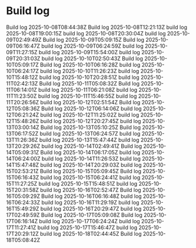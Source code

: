 # Build log
Build log 2025-10-08T08:44:38Z
Build log 2025-10-08T12:21:13Z
build log 2025-10-08T19:00:15Z
build log 2025-10-08T20:30:04Z
build log 2025-10-09T02:49:49Z
Build log 2025-10-09T05:09:15Z
Build log 2025-10-09T06:16:47Z
build log 2025-10-09T06:24:59Z
build log 2025-10-09T11:27:15Z
build log 2025-10-09T15:54:00Z
build log 2025-10-09T20:31:03Z
build log 2025-10-10T02:50:43Z
Build log 2025-10-10T05:09:17Z
Build log 2025-10-10T06:16:28Z
build log 2025-10-10T06:24:17Z
build log 2025-10-10T11:26:23Z
build log 2025-10-10T15:48:12Z
build log 2025-10-10T20:28:51Z
build log 2025-10-11T02:42:13Z
Build log 2025-10-11T05:08:32Z
Build log 2025-10-11T06:14:01Z
build log 2025-10-11T06:21:08Z
build log 2025-10-11T11:23:50Z
build log 2025-10-11T15:46:55Z
build log 2025-10-11T20:26:56Z
build log 2025-10-12T02:51:54Z
Build log 2025-10-12T05:08:36Z
Build log 2025-10-12T06:14:06Z
build log 2025-10-12T06:21:24Z
build log 2025-10-12T11:25:02Z
build log 2025-10-12T15:48:26Z
build log 2025-10-12T20:27:45Z
build log 2025-10-13T03:00:14Z
Build log 2025-10-13T05:10:25Z
Build log 2025-10-13T06:17:52Z
build log 2025-10-13T06:24:57Z
build log 2025-10-13T11:26:36Z
build log 2025-10-13T15:47:44Z
build log 2025-10-13T20:29:26Z
build log 2025-10-14T02:49:41Z
Build log 2025-10-14T05:09:31Z
Build log 2025-10-14T06:17:05Z
build log 2025-10-14T06:24:00Z
build log 2025-10-14T11:26:53Z
build log 2025-10-14T15:47:48Z
build log 2025-10-14T20:29:03Z
build log 2025-10-15T02:53:21Z
Build log 2025-10-15T05:09:45Z
Build log 2025-10-15T06:16:43Z
build log 2025-10-15T06:24:41Z
build log 2025-10-15T11:27:25Z
build log 2025-10-15T15:48:51Z
build log 2025-10-15T20:31:58Z
build log 2025-10-16T02:52:47Z
Build log 2025-10-16T05:09:29Z
Build log 2025-10-16T06:16:48Z
build log 2025-10-16T06:24:33Z
build log 2025-10-16T11:29:19Z
build log 2025-10-16T15:49:29Z
build log 2025-10-16T20:29:47Z
build log 2025-10-17T02:49:59Z
Build log 2025-10-17T05:09:08Z
Build log 2025-10-17T06:16:14Z
build log 2025-10-17T06:24:24Z
build log 2025-10-17T11:27:41Z
build log 2025-10-17T15:46:47Z
build log 2025-10-17T20:29:12Z
build log 2025-10-18T02:44:45Z
Build log 2025-10-18T05:08:42Z
